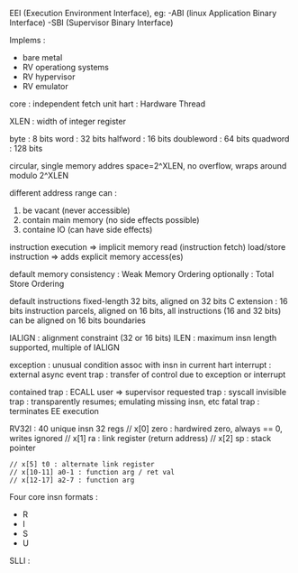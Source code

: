 EEI (Execution Environment Interface), eg:
-ABI (linux Application Binary Interface)
-SBI (Supervisor Binary Interface)

Implems :
- bare metal
- RV operationg systems
- RV hypervisor
- RV emulator

core : independent fetch unit
hart : Hardware Thread

XLEN : width of integer register

byte : 8 bits
word : 32 bits
halfword : 16 bits
doubleword : 64 bits
quadword : 128 bits

circular, single memory addres space=2^XLEN, no overflow, wraps around modulo 2^XLEN

different address range can :
1) be vacant (never accessible)
2) contain main memory (no side effects possible)
3) containe IO (can have side effects)

instruction execution => implicit memory read (instruction fetch)
load/store instruction => adds explicit memory access(es)

default memory consistency : Weak Memory Ordering
optionally : Total Store Ordering

default instructions fixed-length 32 bits, aligned on 32 bits
C extension : 16 bits instruction parcels, aligned on 16 bits, all instructions (16 and 32 bits) can
be aligned on 16 bits boundaries

IALIGN : alignment constraint (32 or 16 bits)
ILEN : maximum insn length supported, multiple of IALIGN


exception : unusual condition assoc with insn in current hart
interrupt : external async event
trap : transfer of control due to exception or interrupt

contained trap : ECALL user => supervisor
requested trap : syscall
invisible trap : transparently resumes; emulating missing insn, etc
fatal trap : terminates EE execution

RV32I : 40 unique insn
32 regs
    // x[0] zero : hardwired zero, always == 0, writes ignored
    // x[1] ra : link register (return address)
    // x[2] sp : stack pointer

    // x[5] t0 : alternate link register
    // x[10-11] a0-1 : function arg / ret val
    // x[12-17] a2-7 : function arg

Four core insn formats :
- R
- I
- S
- U

SLLI : 
